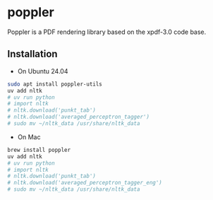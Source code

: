 # poppler

Poppler is a PDF rendering library based on the xpdf-3.0 code base.

## Installation

- On Ubuntu 24.04

```bash
sudo apt install poppler-utils
uv add nltk
# uv run python
# import nltk
# nltk.download('punkt_tab')
# nltk.download('averaged_perceptron_tagger')
# sudo mv ~/nltk_data /usr/share/nltk_data
```

- On Mac

```bash
brew install poppler
uv add nltk
# uv run python
# import nltk
# nltk.download('punkt_tab')
# nltk.download('averaged_perceptron_tagger_eng')
# sudo mv ~/nltk_data /usr/share/nltk_data
```

